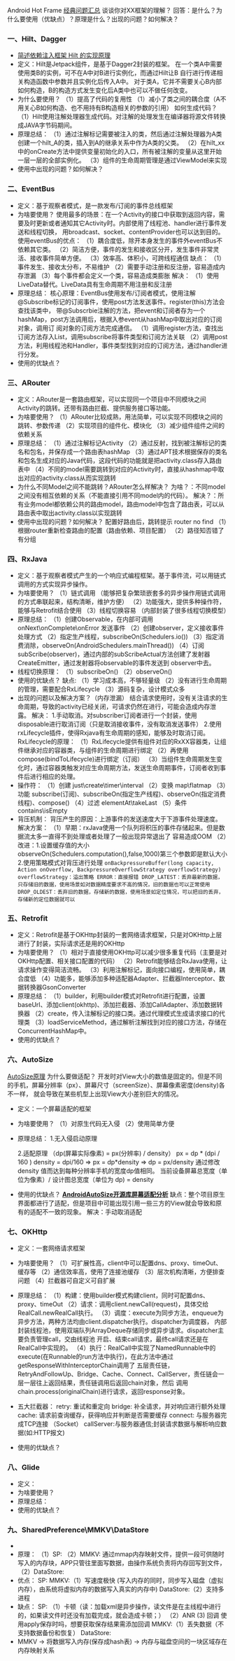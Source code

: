 Android Hot Frame
[经典问题汇总](https://blog.csdn.net/zhangjin1120/category_10950938_3.html)
谈谈你对XX框架的理解？
回答：是什么？为什么要使用（优缺点）？原理是什么？出现的问题？如何解决？

### 一、Hilt、Dagger

- [简述依赖注入框架 Hilt 的实现原理](https://blog.csdn.net/xx23x/article/details/121636223)
- 定义：Hilt是Jetpack组件，是基于Dagger2封装的框架。 在一个类A中需要使用类B的实例，可不在A中对B进行实例化，而通过Hilt让B
  自行进行传递相关构造函数中参数并且实例化后传入A中。 对于类A，它并不需要关心B内部如何构造，B的构造方式发生变化后A类中也可以不做任何改变。
- 为什么要使用？ 
  （1）提高了代码的复用性 
  （1）减小了类之间的耦合度（A不用关心B如何构造、也不用持有B构造相关的参数的引用） 
  如何生成代码？
  （1）Hilt使用注解处理器生成代码。对注解的处理发生在编译器将源文件转换成JAVA字节码期间。
- 原理总结： 
  （1）通过注解标记需要被注入的类，然后通过注解处理器为A类创建一个hilt_A的类，插入到A的继承关系中作为A类的父类。
  （2）在hilt_xx中的onCreate方法中提供变量初始化的入口，所有被注解的变量从这里开始一层一层的全部实例化。
  （3）组件的生命周期管理是通过ViewModel来实现
- 使用中出现的问题？如何解决？

### 二、EventBus

- 定义：基于观察者模式，是一款发布/订阅的事件总线框架
- 为啥要使用？
  使用最多的场景：在一个Activity的接口中获取到返回内容，需要及时更新或者通知其它Activity时。内部使用了线程池、handler进行事件发送和线程切换，
    用broadcast、socket、contentProvider也可以达到目的。
  使用eventBus的优点：
  （1）耦合度低，除开本身发生的事件外eventBus不依赖其它类。
  （2）简洁方便，事件的发生和接收区分开，发生事件非常灵活、接收事件简单方便。
  （3）效率高、体积小，可跨线程通信
  缺点：
  （1）事件发生、接收太分布，不易维护
  （2）需要手动注册和反注册，容易造成内存泄漏
  （3）每个事件都会定义一个类，容易造成类膨胀
  解决：
  （1）使用LiveData替代。LiveData具有生命周期不用注册和反注册
- 原理总结：
    核心原理：EventBus使用发布/订阅者模式，使用注解@Subscribe标记的订阅事件，使用post方法发送事件。register(this)方法会查找该类中，
      带@Subscrbie注解的方法，把event和订阅者存为一个hashMap，post方法调用后，根据入参event从hashMap中取出对应的订阅对象，调用订
      阅对象的订阅方法完成通信。
  （1）调用register方法，查找出订阅方法存入List，调用subscribe将事件类型和订阅方法关联
  （2）调用post方法，利用线程池和Handler，事件类型找到对应的订阅方法，通过handler进行分发。
- 使用的优缺点？

### 三、ARouter

- 定义：ARouter是一套路由框架，可以实现同一个项目中不同模块之间Activity的跳转。还带有路由拦截、提供服务接口等功能。
- 为啥要使用？ 
  （1）ARouter比较成熟，用法简单，可以实现不同模块之间的跳转、参数传递 
  （2）实现项目的组件化、模块化 
  （3）减少组件组件之间的依赖关系
- 原理总结：
  （1）通过注解标记Activity
  （2）通过反射，找到被注解标记的类名和包名，并保存成一个路由表hashMap
  （3）通过APT技术根据保存的类名和包名生成对应的Java代码，这段代码的功能就是把activity.class存入路由表中
  （4）不同的model需要跳转到对应的Activity时，直接从hashmap中取出对应的activity.class从而实现跳转
- 为什么不同Model之间不能跳转？ARouter怎么样解决？
  为啥？：不同model之间没有相互依赖的关系（不能直接引用不同model内的代码）。
  解决？：所有业务model都依赖公共的路由model，路由model中包含了路由表，可以从路由表中取出activity.class以实现跳转
- 使用中出现的问题？如何解决？
  配置好路由后，跳转提示 router no find
  （1）根据router重新检查路由的配置（路由依赖、项目配置）
  （2）路径知否错了 有分组
  
### 四、RxJava

- 定义：基于观察者模式产生的一个响应式编程框架。基于事件流，可以用链式调用的方式实现异步操作。
- 为啥要使用？
  （1）链式调用 （能够把复杂繁琐嵌套多的异步操作用链式调用的方式串联起来，结构清晰，维护方便）
  （2）功能强大，提供多种操作符，能够与Retrofit结合使用
  （3）线程切换容易 （内部封装了很多线程切换模型）
- 原理总结：
  （1）创建Observable，在内部可调用onNext\onComplete\onError 发送事件
  （2）创建observer，定义接收事件处理方式
  （2）指定生产线程，subscribeOn(Schedulers.io())
  （3）指定消费消除，observeOn(AndroidSchedulers.mainThread())
  （4）订阅subScribe(observer)，通过内部的subScribeActual方法创建了发射器CreateEmitter，通过发射器将observable的事件发送到
        observer中去。
- 线程切换原理：
  （1）subscribeOn()
  （2）observeOn()
- 使用的优缺点？
  缺点:
  （1）学习成本高，不够轻量级
  （2）没有进行生命周期的管理，需要配合RxLifecycle
  （3）源码复杂，设计模式众多
- 出现的问题以及解决方案？（内存泄漏）
  结合请求使用时，没有关注请求的生命周期，导致的activity已经关闭，可请求仍然在进行，可能会造成内存泄露。
  解决：
  1.手动取消。对subscriber订阅者进行一个封装，使用disposable进行取消订阅（只是取消接收事件，没有取消发送事件）
  2.使用rxLifecycle插件，使得Rxjava有生命周期的感知，能够及时取消订阅。
  RxLifecycle的原理：
       （1）RxLifecycle提供有组件对应的RxXX容器类，让组件继承对应的容器类，与组件的生命周期进行绑定
       （2）再使用compose(bindToLifecycle)进行绑定（订阅）
       （3）当组件生命周期发生变化时，通过容器类触发对应生命周期方法，发送生命周期事件，订阅者收到事件后进行相应的处理。
- 操作符：
  （1）创建   just\create\timer\interval
  （2）变换   map\flatmap
  （3）功能   subscribe(订阅)、subscribeOn(指定生产线程)、observeOn(指定消费线程)、compose()
  （4）过滤   elementAt\takeLast
  （5）条件   contains\isEmpty
- 背压机制： 
  背压产生的原因：上游事件的发送速度大于下游事件处理速度。
  解决方案：
  （1）早期：rxJava使用一个队列将积压的事件存储起来。但是数据流太多一直得不到处理或者处理了一般出现异常退出了 容易造成OOM
  （2）改进：1.设置缓存值的大小observeOn(Schedulers.computation(),false,1000)第三个参数即是默认大小
            2.使用策略模式对背压进行处理
            ```
            onBackpressureBuffer(long capacity, Action onOverflow, BackpressureOverflowStrategy overflowStrategy)
            overflowStrategy：溢出策略
            ERROR：直接报错
            DROP_LATEST：丢弃最新的数据，只存储旧的数据，使用场景如对数据精度要求不高的情况，旧的数据也可以正常使用
            DROP_OLDEST：丢弃旧的数据，存储新的数据，使用场景如定位情况，可以把旧的丢弃，存储新的定位数据就可以
            ```     
### 五、Retrofit

- 定义：Retrofit是基于OKHttp封装的一套网络请求框架，只是对OKHttp上层进行了封装，实际请求还是用的OKHttp
- 为啥要使用？
  （1）相对于直接使用OKHttp可以减少很多重复代码（主要是对OKHttp配置、相关接口配置的代码）
  （2）Retrofit能够结合RxJava使用，让请求操作变得简洁流畅。
  （3）利用注解标记，面向接口编程，使用简单，耦合度低
  （4）功能多，能够添加多种适配器Adapter、拦截器Interceptor、数据转换器GsonConverter
- 原理总结：
  （1）builder，利用builder模式对Retrofit进行配置，设置baseUrl、添加client(okhttp)、添加拦截器、添加CallAdapter、添加数据转换器
  （2）create，传入注解标记的接口类。通过代理模式生成请求接口的代理类
  （3）loadServiceMethod，通过解析注解找到对应的接口方法，存储在ConcurrentHashMap中。
- 使用的优缺点？

### 六、AutoSize
[AutoSize原理](https://blog.csdn.net/u012588160/article/details/105876735/)
  为什么要做适配？
  开发时对View大小的数值是固定的。但是不同的手机，屏幕分辨率（px）、屏幕尺寸（screenSize）、屏幕像素密度(density)各不一样，
  就会导致在某些机型上出现View大小差别巨大的情况。
- 定义：一个屏幕适配的框架
- 为啥要使用？
  （1）对原生代码无入侵
  （2）使用简单方便
- 原理总结：
  1.无入侵启动原理
      
  2.适配原理 （dp(屏幕实际像素) = px(分辨率) / density）
  px = dp  * (dpi / 160 )
  density = dpi/160
  => px = dp*density
  => dp = px/density
  通过修改density 值而达到每种分辨率手机的宽度dp值相同。
  当前设备屏幕总宽度（单位为像素）/ 设计图总宽度（单位为 dp) = density
- 使用的优缺点？
  **[AndroidAutoSize开源库屏幕适配分析](https://cloud.tencent.com/developer/article/2095598)**
  缺点：整个项目原生界面都进行了适配，但是项目中可能出现引用一些三方的View就会导致和原有的适配不一致的现象。
  解决：手动取消适配

### 七、OKHttp

- 定义：一套网络请求框架
- 为啥要使用？
  （1）可扩展性高，client中可以配置dns、proxy、timeOut、缓存等
  （2）通信效率高，使用了连接池缓存
  （3）层次机构清晰，方便排查问题
  （4）拦截器可自定义可自扩展
- 原理总结：
  （1）构建：使用builder模式构建client，同时可配置dns、proxy、timeOut
  （2）请求：调用client.newCall(request)，具体交给RealCall.newRealCall执行。
  （3）调度：execute为同步方法，enqueue为异步方法，两种方法均由client.dispatcher执行。dispatcher为调度器，
  内部封装线程池，使用双端队列ArrayDeque存储同步或异步请求。dispatcher主要负责管理call，交由线程池
  开启、结束call请求，最终call请求还是在RealCall中实现的。
  （4）执行：RealCall中实现了NamedRunnable中的execute(在Runnable的run方法中执行)，在此方法中通过getResponseWithInterceptorChain调用了
  五层责任链，RetryAndFollowUp、Bridge、Cache、Connect、CallServer，责任链会一层一层往上返回结果，责任链调用后返回chain对象，然后
  调用chain.process(originalChain)进行请求，返回response对象。   
  
- 五大拦截器：
    retry: 重试和重定向
    bridge: 补全请求，并对响应进行额外处理
    cache: 请求前查询缓存，获得响应并判断是否需要缓存
    connect: 与服务器完成TCP连接 （Socket）
    callServer:与服务器通信;封装请求数据与解析响应数据(如:HTTP报文)

- 使用的优缺点？

### 八、Glide

- 定义：
- 为啥要使用？
- 原理总结：
- 使用的优缺点？

### 九、SharedPreference\MMKV\DataStore
- 
- 原理：
  （1）SP:
  （2）MMKV:   通过mmap内存映射文件，提供一段可供随时写入的内存块，APP只管往里面写数据，由操作系统负责将内存回写到文件，
  （2）DataStore:
- 优点：
  SP:
  MMKV:（1）写速度极快 (写入内存的同时，同步写入磁盘（虚拟内存），由系统将虚拟内存的数据写入真实的内存中)
  DataStore:（2）支持多进程
- 缺点：
  SP: （1）卡顿（读：加载xml是异步操作，读文件是在主线程中进行的，如果读文件时还没有加载完成，就会造成卡顿；）
      （2）ANR 
       (3) 回调 使用apply保存时吗，想要获取保存结果需添加回调
  MMKV:（1）丢失数据（不支持数据备份和恢复）
  DataStore: 
- MMKV -> 将数据写入内存(保存成hash表) -> 内存与磁盘空间的一块区域存在内存映射关系

